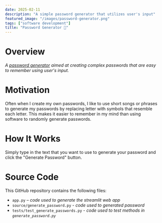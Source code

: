 ```yaml
---
date: 2025-02-11
description: "A simple password generator that utilizes user's input"
featured_image: "/images/password-generator.png"
tags: ["software development"]
title: "Password Generator 🔑"
---
```


# Overview
*A [password generator](https://simple-password-generator.streamlit.app) aimed at creating complex passwords that are
easy to remember using user's input.*

# Motivation
Often when I create my own passwords, I like to use short songs or phrases
to generate my passwords by replacing letter with symbols that resemble each letter.
This makes it easier to remember in my mind than using software to randomly
generate passwords.

# How It Works
Simply type in the text that you want to use to generate your password and click the
"Generate Password" button.

# Source Code
This GitHub repository contains the following files:
* `app.py` – *code used to generate the streamlit web app*
* `source/generate_password.py` - *code used to generated password*
* `tests/test_generate_passwords.py` - *code used to test methods in `generate_password.py`*

